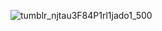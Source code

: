 ![tumblr_njtau3F84P1rl1jado1_500](https://github.com/almogrr/almogrr/assets/146368008/7224ee6d-9d28-41e6-8f5d-96cc95295a77)
